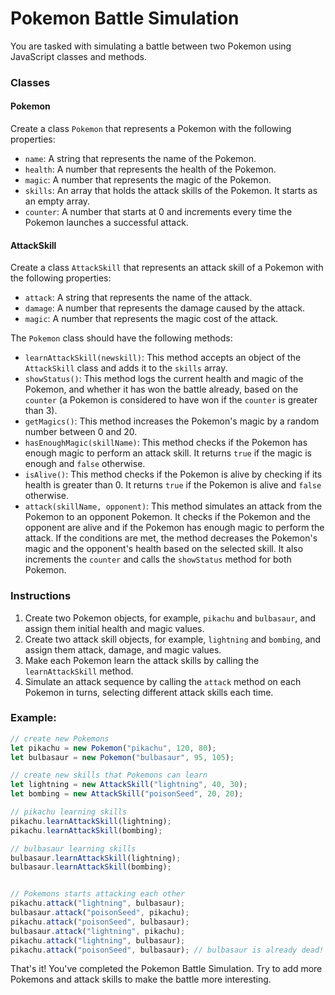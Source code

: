# Pokemon Battle Simulation

You are tasked with simulating a battle between two Pokemon using JavaScript classes and methods. 

### Classes

#### Pokemon

Create a class `Pokemon` that represents a Pokemon with the following properties:

- `name`: A string that represents the name of the Pokemon.
- `health`: A number that represents the health of the Pokemon.
- `magic`: A number that represents the magic of the Pokemon.
- `skills`: An array that holds the attack skills of the Pokemon. It starts as an empty array.
- `counter`: A number that starts at 0 and increments every time the Pokemon launches a successful attack.

#### AttackSkill

Create a class `AttackSkill` that represents an attack skill of a Pokemon with the following properties:

- `attack`: A string that represents the name of the attack.
- `damage`: A number that represents the damage caused by the attack.
- `magic`: A number that represents the magic cost of the attack.

The `Pokemon` class should have the following methods:

- `learnAttackSkill(newskill)`: This method accepts an object of the `AttackSkill` class and adds it to the `skills` array.
- `showStatus()`: This method logs the current health and magic of the Pokemon, and whether it has won the battle already, based on the `counter` (a Pokemon is considered to have won if the `counter` is greater than 3).
- `getMagics()`: This method increases the Pokemon's magic by a random number between 0 and 20.
- `hasEnoughMagic(skillName)`: This method checks if the Pokemon has enough magic to perform an attack skill. It returns `true` if the magic is enough and `false` otherwise.
- `isAlive()`: This method checks if the Pokemon is alive by checking if its health is greater than 0. It returns `true` if the Pokemon is alive and `false` otherwise.
- `attack(skillName, opponent)`: This method simulates an attack from the Pokemon to an opponent Pokemon. It checks if the Pokemon and the opponent are alive and if the Pokemon has enough magic to perform the attack. If the conditions are met, the method decreases the Pokemon's magic and the opponent's health based on the selected skill. It also increments the `counter` and calls the `showStatus` method for both Pokemon.

### Instructions

1. Create two Pokemon objects, for example, `pikachu` and `bulbasaur`, and assign them initial health and magic values.
2. Create two attack skill objects, for example, `lightning` and `bombing`, and assign them attack, damage, and magic values.
3. Make each Pokemon learn the attack skills by calling the `learnAttackSkill` method.
4. Simulate an attack sequence by calling the `attack` method on each Pokemon in turns, selecting different attack skills each time.

### Example:

```js
// create new Pokemons
let pikachu = new Pokemon("pikachu", 120, 80);
let bulbasaur = new Pokemon("bulbasaur", 95, 105);

// create new skills that Pokemons can learn
let lightning = new AttackSkill("lightning", 40, 30);
let bombing = new AttackSkill("poisonSeed", 20, 20);

// pikachu learning skills
pikachu.learnAttackSkill(lightning);
pikachu.learnAttackSkill(bombing);

// bulbasaur learning skills
bulbasaur.learnAttackSkill(lightning);
bulbasaur.learnAttackSkill(bombing);


// Pokemons starts attacking each other
pikachu.attack("lightning", bulbasaur);
bulbasaur.attack("poisonSeed", pikachu);
pikachu.attack("poisonSeed", bulbasaur);
bulbasaur.attack("lightning", pikachu);
pikachu.attack("lightning", bulbasaur);
pikachu.attack("poisonSeed", bulbasaur); // bulbasaur is already dead!
```

That's it! You've completed the Pokemon Battle Simulation. Try to add more Pokemons and attack skills to make the battle more interesting.